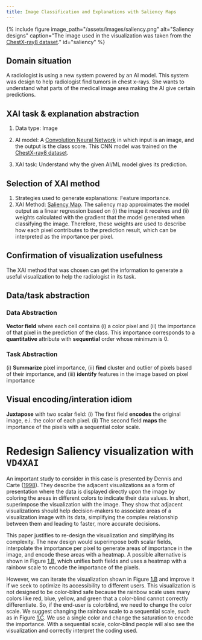 ```yaml
---
title: Image Classification and Explanations with Saliency Maps
---
```


{% include figure image_path="/assets/images/saliency.png" alt="Saliency designs" caption="The image used in the visualization was taken
from the [ChestX-ray8 dataset](https://doi.org/10.48550/arXiv.1705.02315)." id="saliency" %}


## Domain situation
A radiologist is using a new system powered by an AI model. This system was design to help radiologist find tumors in chest x-rays. She wants to understand what parts of the medical image area making the AI give certain predictions.

## XAI task & explanation abstraction

1. Data type: Image

2. AI model: A [Convolution Neural Network](https://ieeexplore.ieee.org/document/726791) in which input is an image, and the output is the class score. This CNN model was trained on the [ChestX-ray8 dataset](https://doi.org/10.48550/arXiv.1705.02315).

3. XAI task: Understand why the given AI/ML model gives its prediction.

## Selection of XAI method

1. Strategies used to generate explanations: Feature importance.
2. XAI Method: [Saliency Map](https://doi.org/10.48550/arXiv.1312.6034). The saliency map approximates the model output as a linear regression based on (i) the image it receives and (ii) weights calculated with the gradient that the model generated when classifying the image. Therefore, these weights are used to describe how each pixel contributes to the prediction result, which can be interpreted as the importance per pixel.

## Confirmation of visualization usefulness
The XAI method that was chosen can get the information to generate a useful visualization to help the radiologist in its task.

## Data/task abstraction

### Data Abstraction
**Vector field** where each cell contains (i) a color pixel and (ii) the
importance of that pixel in the prediction of the class. This importance
corresponds to a **quantitative** attribute with **sequential** order
whose minimum is 0.

### Task Abstraction

\(i\) **Summarize** pixel importance, (ii) **find** cluster and outlier
of pixels based of their importance, and (iii) **identify** features in
the image based on pixel importance

## Visual encoding/interation idiom

**Juxtapose** with two scalar field: (i) The first field **encodes** the
original image, e.i. the color of each pixel. (ii) The second field
**maps** the importance of the pixels with a sequential color scale.

# Redesign Saliency visualization with `VD4XAI`

An important study to consider in this case is presented by Dennis and Carte ([1998](https://doi.org/10.1287/isre.9.2.194)). They describe the adjacent visualizations as a form of presentation where the data is displayed directly upon the image by coloring the areas in different colors to indicate their data values. In short, superimpose the visualization with the image. They show that adjacent visualizations should help decision-makers to associate areas of a visualization image with its data, simplifying the complex relationship between them and leading to faster, more accurate decisions.

This paper justifies to re-design the visualization and simplifying its complexity. The new design would superimpose both scalar fields, interpolate the importance per pixel to generate areas of importance in the image, and encode these areas with a heatmap. A possible alternative is shown in Figure [1.B](#fig:image-case), which unifies both fields and uses a heatmap with a rainbow scale to encode the importance of the pixels.

However, we can iterate the visualization shown in Figure [1.B](#fig_image-case) and improve it if we seek to optimize its accessibility to different users. This visualization is not designed to be color-blind safe because the rainbow scale uses many colors like red, blue, yellow, and green that a color-blind cannot correctly differentiate. So, if the end-user is colorblind, we need to change the color scale. We suggest changing the rainbow scale to a sequential scale, such as in Figure [1.C](#fig_image-case). We use a single color and change the saturation to encode the importance. With a sequential scale, color-blind people will also see the visualization and correctly interpret the coding used.

